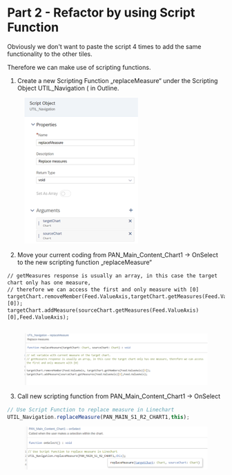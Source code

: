 # Part 2 - Refactor by using Script Function

Obviously we don't want to paste the script 4 times to add the same functionality to the other tiles.

Therefore we can make use of scripting functions.

1. Create a new Scripting Function „replaceMeasure“ under the Scripting Object UTIL\_Navigation ( in Outline.

<figure><img src="../.gitbook/assets/image (2).png" alt=""><figcaption></figcaption></figure>

2. Move your current coding from PAN\_Main\_Content\_Chart1 -> OnSelect to the new scripting function „replaceMeasure“

<pre class="language-typescript"><code class="lang-typescript">// getMeasures response is usually an array, in this case the target chart only has one measure, 
// therefore we can access the first and only measure with [0]
targetChart.removeMember(Feed.ValueAxis,targetChart.getMeasures(Feed.ValueAxis)[0]);
targetChart.addMeasure(sourceChart.getMeasures(Feed.ValueAxis)[0],Feed.ValueAxis);
<strong>
</strong></code></pre>

<figure><img src="../.gitbook/assets/image (3).png" alt=""><figcaption></figcaption></figure>

3. Call new scripting function from PAN\_Main\_Content\_Chart1 -> OnSelect

```typescript
// Use Script Function to replace measure in Linechart
UTIL_Navigation.replaceMeasure(PAN_MAIN_S1_R2_CHART1,this);
```

<figure><img src="../.gitbook/assets/image (4).png" alt=""><figcaption></figcaption></figure>
